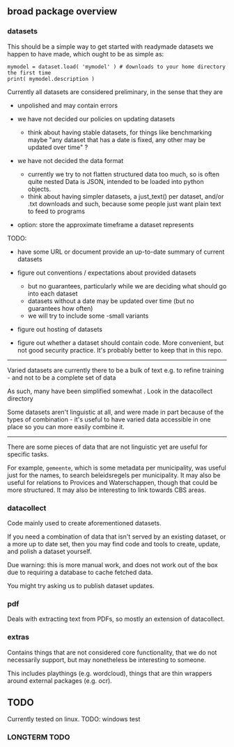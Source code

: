 ## broad package overview

### datasets

This should be a simple way to get started with readymade datasets we happen to have made,
which ought to be as simple as:
```
mymodel = dataset.load( 'mymodel' ) # downloads to your home directory the first time
print( mymodel.description )
```


Currently all datasets are considered preliminary, in the sense that they are 
- unpolished and may contain errors
- we have not decided our policies on updating datasets
  - think about having stable datasets, for things like benchmarking
    maybe "any dataset that has a date is fixed, any other may be updated over time" ?

- we have not decided the data format
  - currently we try to not flatten structured data too much, so is often quite nested
    Data is JSON, intended to be loaded into python objects.
  - think about having simpler datasets, a just_text() per dataset, and/or .txt downloads and such,
    because some people just want plain text to feed to programs

- option: store the approximate timeframe a dataset represents


TODO: 
- have some URL or document provide an up-to-date summary of current datasets

- figure out conventions / expectations about provided datasets
    - but no guarantees, particularly while we are deciding what should go into each dataset
  - datasets without a date may be updated over time (but no guarantees how often)
  - we will try to include some -small variants

- figure out hosting of datasets

- figure out whether a dataset should contain code.
  More convenient, but not good security practice. It's probably better to keep that in this repo.

---

Varied datasets are currently there to be a bulk of text e.g. to refine training - and not to be a complete set of data

As such, many have been simplified somewhat . Look in the datacollect directory 


Some datasets aren't linguistic at all, and were made in part because of the types of combination - it's useful to have varied data accessible in one place so you can more easily combine it.


---

There are some pieces of data that are not linguistic yet are useful for specific tasks. 

For example, `gemeente`, which is some metadata per municipality, was useful just for the names, to search beleidsregels per municipality. 
It may also be useful for relations to Provices and Waterschappen, though that could be more structured.
It may also be interesting to link towards CBS areas.




### datacollect
Code mainly used to create aforementioned datasets. 

If you need a combination of data that isn't served by an existing dataset,
or a more up to date set, then you may find code and tools to create, update, and polish a dataset yourself.

Due warning: this is more manual work, 
and does not work out of the box due to requiring a database to cache fetched data.

You might try asking us to publish dataset updates.


### pdf
Deals with extracting text from PDFs, so mostly an extension of datacollect.


### extras
Contains things that are not considered core functionality,
that we do not necessarily support,
but may nonetheless be interesting to someone.

This includes playthings (e.g. wordcloud),
things that are thin wrappers around external packages (e.g. ocr).






## TODO

Currently tested on linux. TODO: windows test

### LONGTERM TODO

